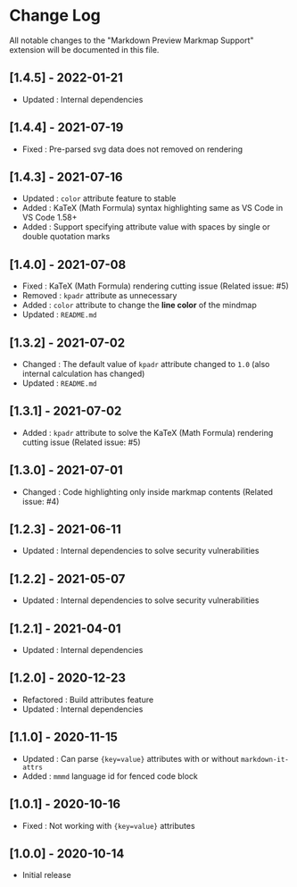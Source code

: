 # Change Log

All notable changes to the "Markdown Preview Markmap Support" extension will be documented in this file.

## [1.4.5] - 2022-01-21

- Updated : Internal dependencies

## [1.4.4] - 2021-07-19

- Fixed : Pre-parsed svg data does not removed on rendering

## [1.4.3] - 2021-07-16

- Updated : `color` attribute feature to stable
- Added : KaTeX (Math Formula) syntax highlighting same as VS Code in VS Code 1.58+
- Added : Support specifying attribute value with spaces by single or double quotation marks

## [1.4.0] - 2021-07-08

- Fixed : KaTeX (Math Formula) rendering cutting issue (Related issue: #5)
- Removed : `kpadr` attribute as unnecessary
- Added : `color` attribute to change the **line color** of the mindmap
- Updated : `README.md`

## [1.3.2] - 2021-07-02

- Changed : The default value of `kpadr` attribute changed to `1.0` (also internal calculation has changed)
- Updated : `README.md`

## [1.3.1] - 2021-07-02

- Added : `kpadr` attribute to solve the KaTeX (Math Formula) rendering cutting issue (Related issue: #5)

## [1.3.0] - 2021-07-01

- Changed : Code highlighting only inside markmap contents (Related issue: #4)

## [1.2.3] - 2021-06-11

- Updated : Internal dependencies to solve security vulnerabilities

## [1.2.2] - 2021-05-07

- Updated : Internal dependencies to solve security vulnerabilities

## [1.2.1] - 2021-04-01

- Updated : Internal dependencies

## [1.2.0] - 2020-12-23

- Refactored : Build attributes feature
- Updated : Internal dependencies

## [1.1.0] - 2020-11-15

- Updated : Can parse `{key=value}` attributes with or without `markdown-it-attrs`
- Added : `mmmd` language id for fenced code block

## [1.0.1] - 2020-10-16

- Fixed : Not working with `{key=value}` attributes

## [1.0.0] - 2020-10-14

- Initial release
